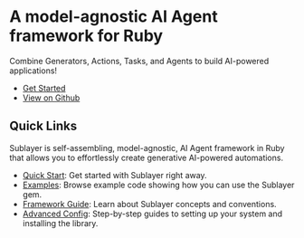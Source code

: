 # A model-agnostic AI Agent framework for Ruby

Combine Generators, Actions, Tasks, and Agents to build AI-powered applications!

- [Get Started](docs/quick_start.md)
- [View on Github](https://github.com/sublayerapp/sublayer)

## Quick Links

Sublayer is self-assembling, model-agnostic, AI Agent framework in Ruby that allows you to effortlessly create generative AI-powered automations.

- [Quick Start](docs/quick_start.md): Get started with Sublayer right away.
- [Examples](docs/guides/overview.md): Browse example code showing how you can use the Sublayer gem.
- [Framework Guide](docs/concepts/overview): Learn about Sublayer concepts and conventions.
- [Advanced Config](docs/advanced_config.md): Step-by-step guides to setting up your system and installing the library.
